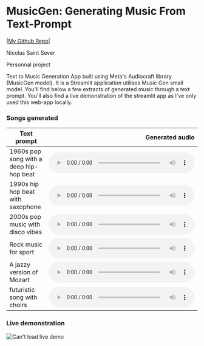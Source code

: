 <html>
  <head>
    <title>Music Generation with Meta AI's MusicGen</title>
    <link
      href="https://cdn.jsdelivr.net/npm/bootstrap@5.1.3/dist/css/bootstrap.min.css"
      rel="stylesheet"
    />
    <meta charset="utf-8" />
    <meta name="viewport" content="width=device-width, initial-scale=1" />
    <script src="https://ajax.googleapis.com/ajax/libs/jquery/3.6.0/jquery.min.js"></script>
    <script src="helper-v2.js" defer></script>
    <style>
      td {
        vertical-align: middle;
      }
      audio {
        width: 20vw;
        min-width: 100px;
        max-width: 250px;
      }
      .timestamp-label {
        color: gray;
      }
      table.wide-audio audio {
        width: 40vw;
        max-width: 40vw;
      }
    </style>
  </head>
  <body>
    <div class="container pt-5 mt-5 shadow p-5 mb-5 bg-white rounded">
      <div class="text-center">
        <h1>MusicGen: Generating Music From Text-Prompt</h1>
        <p class="lead fw-bold">
          |<a
            href="https://github.com/nsaintsever/music-generation"
            class="btn border-white bg-white fw-bold"
            >My Github Repo</a
          >|
        </p>
        <p class="fst-italic mb-0">
          Nicolas Saint Sever
        </p>
        <p>Personnal project</p>
      </div>
      <p>
        Text to Music Generation App built using Meta's Audiocraft library (MusicGen model). It is a Streamlit application utilises Music Gen small model.
        You'll find below a few extracts of generated music through a text prompt.
        You'll also find a live demonstration of the streamlit app as I've only used this web-app locally.
      </p>
    </div>
<div class="container pt-5 mt-5 shadow p-5 mb-5 bg-white rounded">
  <h3>Songs generated</h3>
  <div class="container pt-3">
    <div class="table-responsive pt-3">
      <table class="table pt-2 wide-audio" id="longgen-generation">
        <thead>
          <tr>
            <th>Text prompt</th>
            <th style="text-align: right">Generated audio</th>
          </tr>
        </thead>
        <tbody>
          <tr>
            <td>1960s pop song with a deep hip-hop beat</td>
            <td>
              <audio controls>
                <source src="audio_output/1960s pop song with a deep hip-hop beat.wav" type="audio/mpeg">
                Votre navigateur ne supporte pas l'élément audio.
              </audio>
            </td>
          </tr>
          <tr>
            <td>1990s hip hop beat with saxophone</td>
            <td>
              <audio controls>
                <source src="audio_output/1990s hip hop beat with saxophone.wav" type="audio/mpeg">
                Votre navigateur ne supporte pas l'élément audio.
              </audio>
            </td>
          </tr>
          <tr>
            <td>2000s pop music with disco vibes</td>
            <td>
              <audio controls>
                <source src="audio_output/2000s pop music with disco vibes.wav" type="audio/mpeg">
                Votre navigateur ne supporte pas l'élément audio.
              </audio>
            </td>
          </tr>
          <tr>
            <td>Rock music for sport</td>
            <td>
              <audio controls>
                <source src="audio_output/Rock music for sport (large model).wav" type="audio/mpeg">
                Votre navigateur ne supporte pas l'élément audio.
              </audio>
            </td>
          </tr>
          <tr>
            <td>A jazzy version of Mozart</td>
            <td>
              <audio controls>
                <source src="audio_output/A jazzy version of Mozart.wav" type="audio/mpeg">
                Votre navigateur ne supporte pas l'élément audio.
              </audio>
            </td>
          </tr>
          <tr>
            <td>futuristic song with choirs</td>
            <td>
              <audio controls>
                <source src="audio_output/futuristic song with choirs.wav" type="audio/mpeg">
                Votre navigateur ne supporte pas l'élément audio.
              </audio>
            </td>
          </tr>
        </tbody>
      </table>
    </div>
  </div>
</div>
<h3>Live demonstration</h3>
  <div class="container pt-3">
      <div class="table-responsive pt-3">
        <img src="images/github-gif.gif" alt="Can't load live demo">

